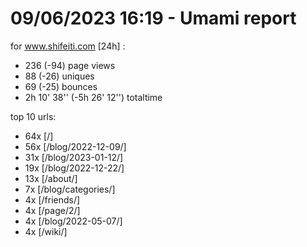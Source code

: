 # 09/06/2023 16:19 - Umami report
for www.shifeiti.com [24h] :

 - 236 (-94) page views
 - 88 (-26) uniques
 - 69 (-25) bounces
 - 2h 10' 38'' (-5h 26' 12'') totaltime


top 10 urls:
 - 64x [/]
 - 56x [/blog/2022-12-09/]
 - 31x [/blog/2023-01-12/]
 - 19x [/blog/2022-12-22/]
 - 13x [/about/]
 - 7x [/blog/categories/]
 - 4x [/friends/]
 - 4x [/page/2/]
 - 4x [/blog/2022-05-07/]
 - 4x [/wiki/]



